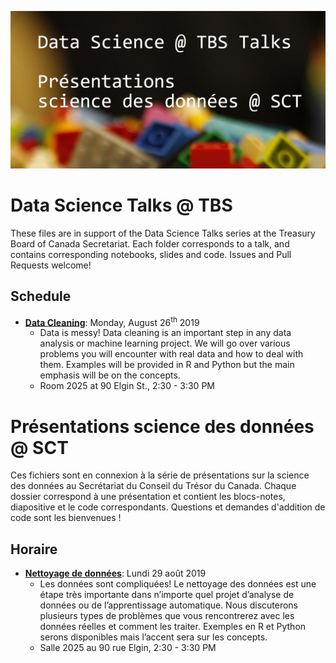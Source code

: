 ![Cover](img/ds_talks_cover.jpg)

# Data Science Talks @ TBS
These files are in support of the Data Science Talks series at the Treasury Board of Canada Secretariat. Each folder corresponds to a talk, and contains corresponding notebooks, slides and code. Issues and Pull Requests welcome!

## Schedule
* **[Data Cleaning](data_cleaning/)**: Monday, August 26<sup>th</sup> 2019
  - Data is messy! Data cleaning is an important step in any data analysis or machine learning project. We will go over various problems you will encounter with real data and how to deal with them. Examples will be provided in R and Python but the main emphasis will be on the concepts.
  - Room 2025 at 90 Elgin St., 2:30 - 3:30 PM 

# Présentations science des données @ SCT
Ces fichiers sont en connexion à la série de présentations sur la science des données au Secrétariat du Conseil du Trésor du Canada. Chaque dossier correspond à une présentation et contient les blocs-notes, diapositive et le code correspondants. Questions et demandes d'addition de code sont les bienvenues !

## Horaire
* **[Nettoyage de données](data_cleaning/)**: Lundi 29 août 2019
  - Les données sont compliquées! Le nettoyage des données est une étape très importante dans n’importe quel projet d’analyse de données ou de l’apprentissage automatique. Nous discuterons plusieurs types de problèmes que vous rencontrerez avec les données réelles et comment les traiter. Exemples en R et Python serons disponibles mais l’accent sera sur les concepts.
  - Salle 2025 au 90 rue Elgin, 2:30 - 3:30 PM
